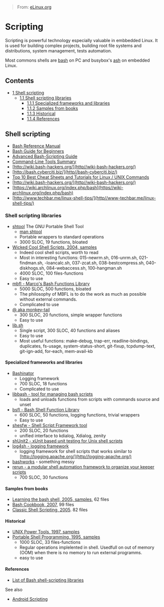 > From: [eLinux.org](http://eLinux.org/Scripting "http://eLinux.org/Scripting")


# Scripting



Scripting is powerful technology especially valuable in embbedded Linux.
It is used for building complex projects, building root file systems and
distributions, system management, tests automation.

Most commons shells are [bash](http://www.gnu.org/software/bash/) on PC
and busybox's [ash](http://en.wikipedia.org/wiki/Almquist_shell) on
embedded Linux.

## Contents

-   [1 Shell scripting](#shell-scripting)
    -   [1.1 Shell scripting libraries](#shell-scripting-libraries)
        -   [1.1.1 Specialized frameworks and
            libraries](#specialized-frameworks-and-libraries)
        -   [1.1.2 Samples from books](#samples-from-books)
        -   [1.1.3 Historical](#historical)
        -   [1.1.4 References](#references)

## Shell scripting

-   [Bash Reference
    Manual](http//www-gnu.org/software/bash/manual/bash.html)
-   [Bash Guide for
    Beginners](http//www-makelinux.net/books/Bash-Beginners-Guide/)
-   [Advanced Bash-Scripting
    Guide](http//www-makelinux.net/books/abs-guide/)
-   [Command-Line Tools
    Summary](http//www-makelinux.net/books/GNU-Linux-Tools-Summary/GNU/Linux)
-   [http://wiki.bash-hackers.org/](http//wiki-bash-hackers.org/)
-   [http://bash.cyberciti.biz/](http//bash-cyberciti.biz/)
-   [Top 10 Best Cheat Sheets and Tutorials for Linux / UNIX
    Commands](http//www-cyberciti.biz/tips/linux-unix-commands-cheat-sheets.html)
-   [http://wiki.bash-hackers.org/](http//wiki-bash-hackers.org/)
-   [https://wiki.archlinux.org/index.php/bash](https//wiki-archlinux.org/index.php/bash)
-   [http://www.techbar.me/linux-shell-tips/](http//www-techbar.me/linux-shell-tips/)

### Shell scripting libraries

-   [shtool](http//www-gnu.org/software/shtool/) The GNU Portable Shell
    Tool
    -   [man shtool](http//www-makelinux.net/man/1/S/shtool)
    -   Portable wrappers to standard operations
    -   3000 SLOC, 19 functions, bloated
-   [Wicked Cool Shell Scripts, 2004,
    samples](http//intuitive-com/wicked/wicked-cool-shell-script-library.shtml)
    -   Indeed cool shell scripts, worth to read
    -   Most in interesting functions: 015-newrm.sh, 016-unrm.sh,
        021-findman.sh, -loancalc.sh, 037-zcat.sh,
        038-bestcompress.sh, 040-diskhogs.sh, 084-webaccess.sh,
        100-hangman.sh
    -   4000 SLOC, 100 files-functions
    -   Easy to use
-   [mbfl - Marco's Bash Functions
    Library](http//marcomaggi-github.io/docs/mbfl.html)
    -   5000 SLOC, 500 functions, bloated
    -   The philosophy of MBFL is to do the work as much as possible
        without external commands.
    -   Complicated to use
-   [@ aka monkey-tail](https//github-com/lmartinking/monkey-tail)
    -   300 SLOC, 20 functions, simple wrapper functions
    -   Easy to use
-   [lib.sh](https//github-com/makelinux/lib)
    -   Single script, 300 SLOC, 40 functions and aliases
    -   Easy to use
    -   Most useful functions: make-debug, trap\-err, readline-bindings,
        duplicates, fs\-usage, system\-status\-short, git\-fixup,
        tcpdump-text, git\-ign\-add, for\-each, mem\-avail\-kb

#### Specialized frameworks and libraries

-   [Bashinator](http//www-bashinator.org/)
    -   Logging framework
    -   700 SLOC, 18 functions
    -   Complicated to use
-   [libbash - tool for managing bash
    scripts](http//sourceforge-net/projects/libbash/)
    -   loads and unloads functions from scripts with commands source
        and unset
-   [bsfl - Bash Shell Function Library](http//code-google.com/p/bsfl/)
    -   600 SLOC, 50 functions, logging functions, trivial wrappers
    -   Easy to use
-   [shesfw - Shell Script Framework
    tool](http//code-google.com/p/shesfw/)
    -   200 SLOC, 20 functions
    -   unified interface to kdialog, Xdialog, zenity
-   [shUnit2 - xUnit based unit testing for Unix shell
    scripts](http//code-google.com/p/shunit2/)
-   [log4sh - logging
    framework](https//sites-google.com/a/forestent.com/projects/log4sh)
    -   logging framework for shell scripts that works similar to
        [http://logging.apache.org/](http//logging-apache.org/)
-   [bashworks](https//github-com/jpic/bashworks) - something messy
-   [rerun - a modular shell automation framework to organize your
    keeper
    scripts](https//github-com/rerun/rerun/blob/master/README.md)
    -   700 SLOC, 30 functions

#### Samples from books

-   [Learning the bash shell, 2005,
    samples](http//examples-oreilly.com/9781565923478/), 62 files
-   [Bash Cookbook, 2007](http//examples-oreilly.com/9780596526788/),
    99 files
-   [Classic Shell Scripting,
    2005](http//examples-oreilly.com/9780596005955/). 82 files

#### Historical

-   [UNIX Power Tools, 1997,
    samples](http//examples-oreilly.com/9780596003302/)
-   [Portable Shell Programming, 1995,
    samples](http//www-cs.uleth.ca/~holzmann/C/shells/shell-book-blinn/)
    -   1000 SLOC, 33 files-functions
    -   Regular operations implelented in shell. Usedfull on out of
        memory (OOM) when there is no memory to run external programms.
    -   easy to use

#### References

-   [List of Bash shell-scripting
    libraries](http//dberkholz-com/2011/04/07/bash-shell-scripting-libraries/)

See also

-   [Android Scripting](http://eLinux.org/Android-Scripting "Android Scripting")


